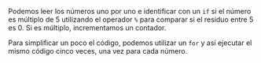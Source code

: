 Podemos leer los números uno por uno e identificar con un `if` si el número es múltiplo de 5 utilizando el operador `%` para comparar si el residuo entre 5 es 0. Si es múltiplo, incrementamos un contador.

Para simplificar un poco el código, podemos utilizar un `for` y así ejecutar el mismo código cinco veces, una vez para cada número.